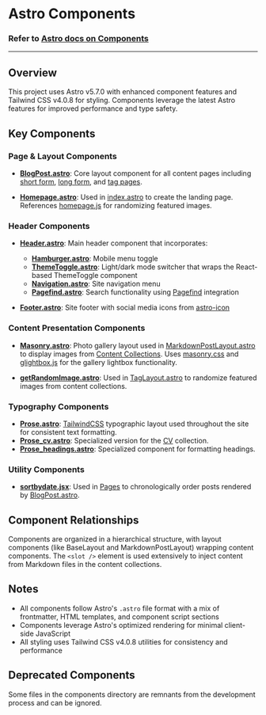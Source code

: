# Astro Components

### Refer to [Astro docs on Components](https://docs.astro.build/en/basics/astro-components/)

---

## Overview

This project uses Astro v5.7.0 with enhanced component features and Tailwind CSS v4.0.8 for styling. Components leverage the latest Astro features for improved performance and type safety.

## Key Components

### Page & Layout Components

- **[BlogPost.astro](components/BlogPost.astro)**: Core layout component for all content pages including [short form](https://www.erfianugrah.com/short_form/), [long form](https://www.erfianugrah.com/long_form/), and [tag pages](https://www.erfianugrah.com/long_form/tags/gleichgesinnte/).

- **[Homepage.astro](components/Homepage.astro)**: Used in [index.astro](pages/index.astro) to create the landing page. References [homepage.js](scripts/homePage.js) for randomizing featured images.

### Header Components

- **[Header.astro](components/Header.astro)**: Main header component that incorporates:

  - **[Hamburger.astro](components/Hamburger.astro)**: Mobile menu toggle
  - **[ThemeToggle.astro](components/ThemeToggle.astro)**: Light/dark mode switcher that wraps the React-based ThemeToggle component
  - **[Navigation.astro](components/Navigation.astro)**: Site navigation menu
  - **[Pagefind.astro](components/Pagefind.astro)**: Search functionality using [Pagefind](https://pagefind.app/) integration

- **[Footer.astro](components/Footer.astro)**: Site footer with social media icons from [astro-icon](../package.json)

### Content Presentation Components

- **[Masonry.astro](components/Masonry.astro)**: Photo gallery layout used in [MarkdownPostLayout.astro](layouts/MarkdownPostLayout.astro) to display images from [Content Collections](content/). Uses [masonry.css](styles/MasonryLayout.css) and [glightbox.js](scripts/lightbox.js) for the gallery lightbox functionality.

- **[getRandomImage.astro](components/getRandomImage.astro)**: Used in [TagLayout.astro](layouts/TagLayout.astro) to randomize featured images from content collections.

### Typography Components

- **[Prose.astro](components/Prose.astro)**: [TailwindCSS](../tailwind.config.mjs) typographic layout used throughout the site for consistent text formatting.
- **[Prose_cv.astro](components/Prose_cv.astro)**: Specialized version for the [CV](content/cv) collection.
- **[Prose_headings.astro](components/Prose_headings.astro)**: Specialized component for formatting headings.

### Utility Components

- **[sortbydate.jsx](components/sortbydate.jsx)**: Used in [Pages](pages/) to chronologically order posts rendered by [BlogPost.astro](layouts/BlogPost.astro).

## Component Relationships

Components are organized in a hierarchical structure, with layout components (like BaseLayout and MarkdownPostLayout) wrapping content components. The `<slot />` element is used extensively to inject content from Markdown files in the content collections.

## Notes

- All components follow Astro's `.astro` file format with a mix of frontmatter, HTML templates, and component script sections
- Components leverage Astro's optimized rendering for minimal client-side JavaScript
- All styling uses Tailwind CSS v4.0.8 utilities for consistency and performance

## Deprecated Components

Some files in the components directory are remnants from the development process and can be ignored.
